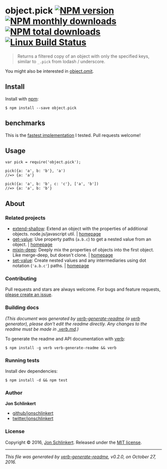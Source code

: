 <h1 id="object.pick-%21npm-version-%21npm-monthly-downloads--%21npm-total-downloads-%21linux-build-status">object.pick <a href="https://www.npmjs.com/package/object.pick"><img src="https://img.shields.io/npm/v/object.pick.svg?style=flat" alt="NPM version" /></a> <a href="https://npmjs.org/package/object.pick"><img src="https://img.shields.io/npm/dm/object.pick.svg?style=flat" alt="NPM monthly downloads" /></a>  <a href="https://npmjs.org/package/object.pick"><img src="https://img.shields.io/npm/dt/object.pick.svg?style=flat" alt="NPM total downloads" /></a> <a href="https://travis-ci.org/jonschlinkert/object.pick"><img src="https://img.shields.io/travis/jonschlinkert/object.pick.svg?style=flat&amp;label=Travis" alt="Linux Build Status" /></a></h1>

<blockquote>
  <p>Returns a filtered copy of an object with only the specified keys, similar to <code>_.pick</code> from lodash / underscore.</p>
</blockquote>

<p>You might also be interested in <a href="https://github.com/jonschlinkert/object.omit">object.omit</a>.</p>

<h2 id="install">Install</h2>

<p>Install with <a href="https://www.npmjs.com/">npm</a>:</p>

<pre><code class="sh">$ npm install --save object.pick
</code></pre>

<h2 id="benchmarks">benchmarks</h2>

<p>This is the <a href="http://jsperf.com/pick-props">fastest implementation</a> I tested. Pull requests welcome!</p>

<h2 id="usage">Usage</h2>

<pre><code class="js">var pick = require('object.pick');

pick({a: 'a', b: 'b'}, 'a')
//=&gt; {a: 'a'}

pick({a: 'a', b: 'b', c: 'c'}, ['a', 'b'])
//=&gt; {a: 'a', b: 'b'}
</code></pre>

<h2 id="about">About</h2>

<h3 id="related-projects">Related projects</h3>

<ul>
<li><a href="https://www.npmjs.com/package/extend-shallow">extend-shallow</a>: Extend an object with the properties of additional objects. node.js/javascript util. | <a href="https://github.com/jonschlinkert/extend-shallow" title="Extend an object with the properties of additional objects. node.js/javascript util.">homepage</a></li>
<li><a href="https://www.npmjs.com/package/get-value">get-value</a>: Use property paths (<code>a.b.c</code>) to get a nested value from an object. | <a href="https://github.com/jonschlinkert/get-value" title="Use property paths (<code>a.b.c</code>) to get a nested value from an object.">homepage</a></li>
<li><a href="https://www.npmjs.com/package/mixin-deep">mixin-deep</a>: Deeply mix the properties of objects into the first object. Like merge-deep, but doesn't clone. | <a href="https://github.com/jonschlinkert/mixin-deep" title="Deeply mix the properties of objects into the first object. Like merge-deep, but doesn't clone.">homepage</a></li>
<li><a href="https://www.npmjs.com/package/set-value">set-value</a>: Create nested values and any intermediaries using dot notation (<code>'a.b.c'</code>) paths. | <a href="https://github.com/jonschlinkert/set-value" title="Create nested values and any intermediaries using dot notation (<code>'a.b.c'</code>) paths.">homepage</a></li>
</ul>

<h3 id="contributing">Contributing</h3>

<p>Pull requests and stars are always welcome. For bugs and feature requests, <a href="../../issues/new">please create an issue</a>.</p>

<h3 id="building-docs">Building docs</h3>

<p><em>(This document was generated by <a href="https://github.com/verbose/verb-generate-readme">verb-generate-readme</a> (a <a href="https://github.com/verbose/verb">verb</a> generator), please don't edit the readme directly. Any changes to the readme must be made in <a href=".verb.md">.verb.md</a>.)</em></p>

<p>To generate the readme and API documentation with <a href="https://github.com/verbose/verb">verb</a>:</p>

<pre><code class="sh">$ npm install -g verb verb-generate-readme &amp;&amp; verb
</code></pre>

<h3 id="running-tests">Running tests</h3>

<p>Install dev dependencies:</p>

<pre><code class="sh">$ npm install -d &amp;&amp; npm test
</code></pre>

<h3 id="author">Author</h3>

<p><strong>Jon Schlinkert</strong></p>

<ul>
<li><a href="https://github.com/jonschlinkert">github/jonschlinkert</a></li>
<li><a href="http://twitter.com/jonschlinkert">twitter/jonschlinkert</a></li>
</ul>

<h3 id="license">License</h3>

<p>Copyright © 2016, <a href="https://github.com/jonschlinkert">Jon Schlinkert</a>.
Released under the <a href="https://github.com/jonschlinkert/object.pick/blob/master/LICENSE">MIT license</a>.</p>

<hr />

<p><em>This file was generated by <a href="https://github.com/verbose/verb-generate-readme">verb-generate-readme</a>, v0.2.0, on October 27, 2016.</em></p>
